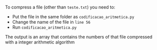 To compress a file (other than `teste.txt`) you need to:

- Put the file in the same folder as `codificacao_aritmetica.py`
- Change the name of the file in `line 56`
- Run `codificacao_aritmetica.py`

The output is an array that contains the numbers of that file compressed with a integer arithmetic algorithm
